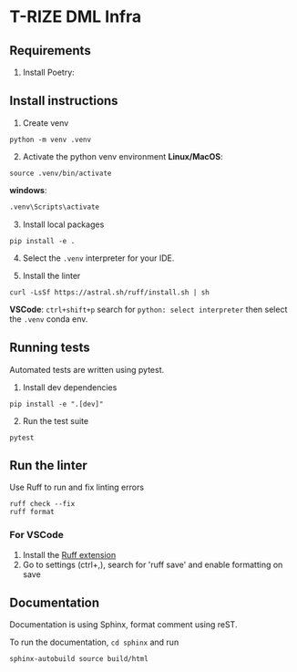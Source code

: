 # T-RIZE DML Infra

## Requirements

1. Install Poetry:
## Install instructions

1. Create venv
```shell 
python -m venv .venv
```

2. Activate the python venv environment
**Linux/MacOS**:
```shell
source .venv/bin/activate
```
**windows**:
```bash
.venv\Scripts\activate
```

3. Install local packages
```
pip install -e .
```
4. Select the `.venv` interpreter for your IDE.

5. Install the linter
```
curl -LsSf https://astral.sh/ruff/install.sh | sh
```

**VSCode**: `ctrl+shift+p` search for `python: select interpreter` then select the `.venv` conda env.

## Running tests
Automated tests are written using pytest.

1. Install dev dependencies
```shell
pip install -e ".[dev]"
```
2. Run the test suite
```shell
pytest
```

## Run the linter

Use Ruff to run and fix linting errors

```shell
ruff check --fix
ruff format
```

### For VSCode

1. Install the [Ruff extension](https://marketplace.visualstudio.com/items?itemName=charliermarsh.ruff)
2. Go to settings (ctrl+,), search for 'ruff save' and enable formatting on save

## Documentation

Documentation is using Sphinx, format comment using reST.

To run the documentation, `cd sphinx` and run 
```shell
sphinx-autobuild source build/html
```